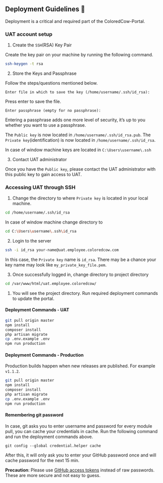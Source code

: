 ## Deployment Guidelines :mag_right:
Deployment is a critical and required part of the ColoredCow-Portal.

### UAT account setup
1. Create the `SSH`(RSA) Key Pair

Create the key pair on your machine by running the following command.
```sh
ssh-keygen -t rsa
```
2. Store the Keys and Passphrase

Follow the steps/questions mentioned below.
```
Enter file in which to save the key (/home/username/.ssh/id_rsa):
```
Press enter to save the file.
```
Enter passphrase (empty for no passphrase):
```
Entering a passphrase adds one more level of security, it’s up to you whether you want to use a passphrase.

The `Public key` is now located in ```/home/username/.ssh/id_rsa.pub```. The `Private key`(identification) is now located in ```/home/username/.ssh/id_rsa```.

In case of window machine keys are located in ```C:\Users\username\.ssh```

3. Contact UAT administrator

Once you have the `Public key`, please contact the UAT administrator with this public key to gain access to UAT.

### Accessing UAT through SSH
1. Change the directory to where `Private key` is located in your local machine.
```sh
cd /home/username/.ssh/id_rsa
```
In case of window machine change directory to
```sh
cd C:\Users\username\.ssh\id_rsa
```
2. Login to the server
```sh
ssh -i id_rsa your-name@uat.employee.coloredcow.com
```
In this case, the `Private key` name is ```id_rsa```. There may be a chance your key name may look like ```my_private_key_file.pem```.

3. Once successfully logged in, change directory to project directory
```sh
cd /var/www/html/uat.employee.coloredcow/
```
1. You will see the project directory. Run required deployment commands to update the portal.

#### Deployment Commands - UAT

```sh
git pull origin master
npm install
composer install
php artisan migrate
cp .env.example .env
npm run production
```

#### Deployment Commands - Production
Production builds happen when new releases are published. For example `v1.1.2`.
```sh
git pull origin master
npm install
composer install
php artisan migrate
cp .env.example .env
npm run production
```

#### Remembering git password
In case, git asks you to enter username and password for every module pull, you can cache your credentials in cache. Run the following command and run the deployment commands above.
```
git config --global credential.helper cache
```

After this, it will only ask you to enter your GitHub password once and will cache password for the next 15 min.

**Precaution**: Please use [GitHub access tokens](https://docs.github.com/en/free-pro-team@latest/github/authenticating-to-github/creating-a-personal-access-token) instead of raw passwords. These are more secure and not easy to guess.
